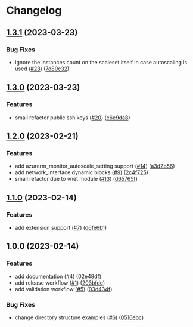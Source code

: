 # Changelog

## [1.3.1](https://github.com/aztfmods/module-azurerm-linux-vmss/compare/v1.3.0...v1.3.1) (2023-03-23)


### Bug Fixes

* ignore the instances count on the scaleset itself in case autoscaling is used ([#23](https://github.com/aztfmods/module-azurerm-linux-vmss/issues/23)) ([7d80c32](https://github.com/aztfmods/module-azurerm-linux-vmss/commit/7d80c329886e6801e9c7ab88a6b135063416d676))

## [1.3.0](https://github.com/aztfmods/module-azurerm-linux-vmss/compare/v1.2.0...v1.3.0) (2023-03-23)


### Features

* small refactor public ssh keys ([#20](https://github.com/aztfmods/module-azurerm-linux-vmss/issues/20)) ([c6e9da8](https://github.com/aztfmods/module-azurerm-linux-vmss/commit/c6e9da82c6c014fa4470e8108ec16002a817fc21))

## [1.2.0](https://github.com/aztfmods/module-azurerm-linux-vmss/compare/v1.1.0...v1.2.0) (2023-02-21)


### Features

* add azurerm_monitor_autoscale_setting support ([#14](https://github.com/aztfmods/module-azurerm-linux-vmss/issues/14)) ([a3d2b56](https://github.com/aztfmods/module-azurerm-linux-vmss/commit/a3d2b56638796075975b6460db35c73ffd606f90))
* add network_interface dynamic blocks ([#9](https://github.com/aztfmods/module-azurerm-linux-vmss/issues/9)) ([2c4f725](https://github.com/aztfmods/module-azurerm-linux-vmss/commit/2c4f725d2eae966eda17a093bd8336ad1ed6fd27))
* small refactor due to vnet module ([#13](https://github.com/aztfmods/module-azurerm-linux-vmss/issues/13)) ([d65765f](https://github.com/aztfmods/module-azurerm-linux-vmss/commit/d65765f50f20d4b5bc64c4b927f733988b12f49a))

## [1.1.0](https://github.com/aztfmods/module-azurerm-linux-vmss/compare/v1.0.0...v1.1.0) (2023-02-14)


### Features

* add extension support ([#7](https://github.com/aztfmods/module-azurerm-linux-vmss/issues/7)) ([d6fe6b1](https://github.com/aztfmods/module-azurerm-linux-vmss/commit/d6fe6b1b3f54205ebc4237e78a92c0824fb80a06))

## 1.0.0 (2023-02-14)


### Features

* add documentation ([#4](https://github.com/aztfmods/module-azurerm-vmss/issues/4)) ([02e48df](https://github.com/aztfmods/module-azurerm-vmss/commit/02e48dfcfbdb449e8d9417e29f9467565df95169))
* add release workflow ([#1](https://github.com/aztfmods/module-azurerm-vmss/issues/1)) ([203bfde](https://github.com/aztfmods/module-azurerm-vmss/commit/203bfded5bad39ff53457ce8de17155a3bf90f1c))
* add validation workflow ([#5](https://github.com/aztfmods/module-azurerm-vmss/issues/5)) ([03d434f](https://github.com/aztfmods/module-azurerm-vmss/commit/03d434f0e83e14f22ca5b40eaa66d5426dca4259))


### Bug Fixes

* change directory structure examples ([#6](https://github.com/aztfmods/module-azurerm-vmss/issues/6)) ([0516ebc](https://github.com/aztfmods/module-azurerm-vmss/commit/0516ebce34bfa1d3efde8bb48452a680fc20f665))
